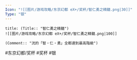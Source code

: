 ```yaml
---
Icon: "![[图片/游戏攻略/东京幻都 eX+/奖杯/智仁勇之精髓.png|30]]"
Type: "银"
---
```

```ad-common-silver-trophy
title: (Title:: "智仁勇之精髓")
![[图片/游戏攻略/东京幻都 eX+/奖杯/智仁勇之精髓.png|100]]

(Comment:: "洸的「智・仁・勇」全都達到最高階級")
```

#东京幻都/奖杯 #奖杯 #银
